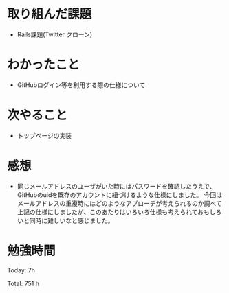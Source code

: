 # 取り組んだ課題
- Rails課題(Twitter クローン)

# わかったこと
- GitHubログイン等を利用する際の仕様について
  
# 次やること
- トップページの実装

# 感想
- 同じメールアドレスのユーザがいた時にはパスワードを確認したうえで、GitHubのuidを既存のアカウントに紐づけるような仕様にしました。
今回はメールアドレスの重複時にはどのようなアプローチが考えられるのか調べて上記の仕様にしましたが、このあたりはいろいろ仕様も考えられておもしろいと同時に難しいなと感じました。

# 勉強時間
Today: 7h

Total: 751 h
